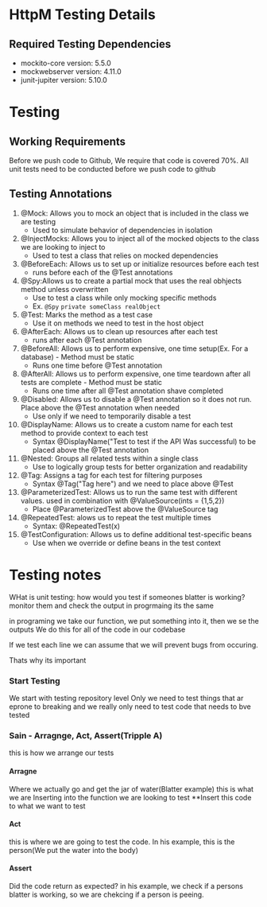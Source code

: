 # HttpM Testing Details

## Required Testing Dependencies 
- mockito-core version: 5.5.0
- mockwebserver version: 4.11.0
- junit-jupiter version: 5.10.0


# Testing

## Working Requirements
Before we push code to Github, We require that code is covered 70%. All unit tests need to be conducted before we push code to github

## Testing Annotations
1. @Mock: Allows you to mock an object that is included in the class we are testing
    - Used to simulate behavior of dependencies in isolation
2. @InjectMocks: Allows you to inject all of the mocked objects to the class we are looking to inject to
    - Used to test a class that relies on mocked dependencies
3. @BeforeEach: Allows us to set up or initialize resources before each test
    - runs before each of the @Test annotations
4. @Spy:Allows us to create a partial mock that uses the real obhjects method unless overwritten
    - Use to test a class while only mocking specific methods
    - Ex. `@Spy`
          `private someClass realObject`
5. @Test: Marks the method as a test case
    - Use it on methods we need to test in the host object
6. @AfterEach: Allows us to clean up resources after each test
    - runs after each @Test annotation
7. @BeforeAll: Allows us to perform expensive, one time setup(Ex. For a database) - Method must be static
    - Runs one time before @Test annotation
8. @AfterAll: Allows us to perform expensive, one time teardown after all tests are complete - Method must be static
    - Runs one time after all @Test annotation shave completed
9. @Disabled: Allows us to disable a @Test annotation so it does not run. Place above the @Test annotation when needed
    - Use only if we need to temporarily disable a test
10. @DisplayName: Allows us to create a custom name for each test method to provide context to each test
    - Syntax @DisplayName("Test to test if the API Was successful) to be placed above the @Test annotation
11. @Nested: Groups all related tests within a single class
    - Use to logically group tests for better organization and readability
12. @Tag: Assigns a tag for each test for filtering purposes
    - Syntax @Tag("Tag here") and we need to place above @Test
13. @ParameterizedTest: Allows us to run the same test with different values. used in combination with @ValueSource(ints = {1,5,2})
    - Place @ParameterizedTest above the @ValueSource tag
14. @RepeatedTest: alows us to repeat the test multiple times
    - Syntax: @RepeatedTest(x)
15. @TestConfiguration: Allows us to define additional test-specific beans
    - Use when we override or define beans in the test context


# Testing notes

WHat is unit testing: 
how would you test if someones blatter is working?
monitor them and check the output
in progrmaing its the same

in programing we take our function, we put something into it, then we se the outputs
We do this for all of the code in our codebase

If we test each line we can assume that we will prevent bugs from occuring.

Thats why its important

### Start Testing
We start with testing repository level
Only we need to test things that ar eprone to breaking and we really only need to test code that needs to bve tested


### Sain - Arragnge, Act, Assert(Tripple A) 
this is how we arrange our tests
#### Arragne
Where we actually go and get the jar of water(Blatter example) this is what we are Inserting into the function we are looking to test
**Insert this code to what we want to test

#### Act 
this is where we are going to test the code. In his example, this is the person(We put the water into the body)

#### Assert
Did the code return as expected? in his example, we check if a persons blatter is working, so we are chekcing if a person is peeing.